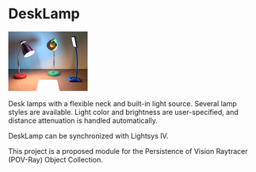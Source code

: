 # DeskLamp

![Thumbnail](desklamp_thumbnail.jpg)

Desk lamps with a flexible neck and built-in light source. Several lamp styles are available. Light color and brightness are user-specified, and distance attenuation is handled automatically.

DeskLamp can be synchronized with Lightsys IV.

This project is a proposed module for the Persistence of Vision Raytracer (POV-Ray) Object Collection.
